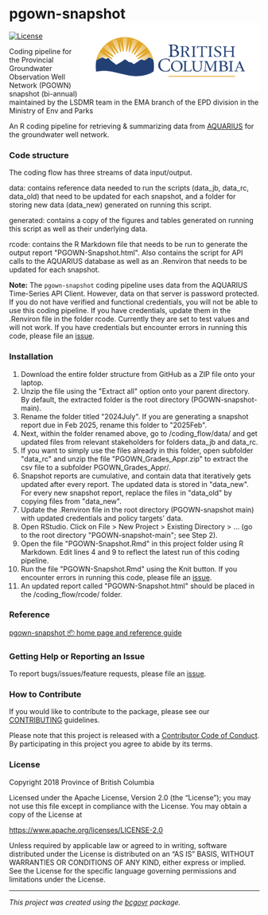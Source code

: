 <!--
Copyright 2018 Province of British Columbia
&#10;Licensed under the Apache License, Version 2.0 (the "License");
you may not use this file except in compliance with the License.
You may obtain a copy of the License at
&#10;https://www.apache.org/licenses/LICENSE-2.0
&#10;Unless required by applicable law or agreed to in writing, software distributed under the License is distributed on an "AS IS" BASIS, 
WITHOUT WARRANTIES OR CONDITIONS OF ANY KIND, either express or implied.
See the License for the specific language governing permissions and limitations under the License.
-->

# pgown-snapshot <a href='https://www2.gov.bc.ca/gov/content/environment/air-land-water/water/groundwater-wells-aquifers/groundwater-observation-well-network'><img src='man/figures/BC_gov_logo.png' align="right" height="139" /></a>

<!-- badges: start -->

[![License](https://img.shields.io/badge/License-Apache%202.0-blue.svg)](https://opensource.org/license/apache-2-0)
<!--[![R-CMD-check](https://github.com/bcgov/bcdata/actions/workflows/R-CMD-check.yaml/badge.svg)](https://github.com/bcgov/bcdata/actions/workflows/R-CMD-check.yaml)
[![Codecov test
coverage](https://codecov.io/gh/bcgov/bcdata/branch/main/graph/badge.svg)](https://app.codecov.io/gh/bcgov/bcdata?branch=main)-->
<!-- badges: end -->

Coding pipeline for the Provincial Groundwater Observation Well Network (PGOWN) snapshot (bi-annual) maintained by the LSDMR team in the EMA branch of the EPD division in the Ministry of Env and Parks

An R coding pipeline for retrieving & summarizing data from [AQUARIUS](https://bcenv-enmods.aqsamples.ca/) for the groundwater well network.

### Code structure

The coding flow has three streams of data input/output. 

data: contains reference data needed to run the scripts (data_jb, data_rc, data_old) that need to be updated for each snapshot, and a folder for storing new data (data_new) generated on running this script.

generated: contains a copy of the figures and tables generated on running this script as well as their underlying data.

rcode: contains the R Markdown file that needs to be run to generate the output report "PGOWN-Snapshot.html". Also contains the script for API calls to the AQUARIUS database as well as an .Renviron that needs to be updated for each snapshot.

**Note:** The `pgown-snapshot` coding pipeline uses data from the AQUARIUS Time-Series API Client. However, data on that server is password protected. If you do not have verified and functional credentials, you will not be able to use this coding pipeline. If you have credentials, update them in the .Renviron file in the folder rcode. Currently they are set to test values and will not work. If you have credentials but encounter errors in running this code, please file an
[issue](https://github.com/bcgov/PGOWN-snapshot/issues/).

### Installation

1. Download the entire folder structure from GitHub as a ZIP file onto your laptop.
2. Unzip the file using the "Extract all" option onto your parent directory. By default, the extracted folder is the root directory (PGOWN-snapshot-main).
3. Rename the folder titled "2024July". If you are generating a snapshot report due in Feb 2025, rename this folder to "2025Feb".
4. Next, within the folder renamed above, go to /coding_flow/data/ and get updated files from relevant stakeholders for folders data_jb and data_rc.
5. If you want to simply use the files already in this folder, open subfolder "data_rc" and unzip the file "PGOWN_Grades_Appr.zip" to extract the csv file to a subfolder PGOWN_Grades_Appr/.
6. Snapshot reports are cumulative, and contain data that iteratively gets updated after every report. The updated data is stored in "data_new". For every new snapshot report, replace the files in "data_old" by copying files from "data_new".
7. Update the .Renviron file in the root directory (PGOWN-snapshot main) with updated credentials and policy targets' data.
8. Open RStudio. Click on File > New Project > Existing Directory > ... (go to the root directory "PGOWN-snapshot-main"; see Step 2).
9. Open the file "PGOWN-Snapshot.Rmd" in this project folder using R Markdown. Edit lines 4 and 9 to reflect the latest run of this coding pipeline.
10. Run the file "PGOWN-Snapshot.Rmd" using the Knit button. If you encounter errors in running this code, please file an [issue](https://github.com/bcgov/PGOWN-snapshot/issues/).
11. An updated report called "PGOWN-Snapshot.html" should be placed in the /coding_flow/rcode/ folder.

### Reference

[pgown-snapshot 📦 home page and reference
guide](https://bcgov.github.io/pgown-snapshot/)

### Getting Help or Reporting an Issue

To report bugs/issues/feature requests, please file an
[issue](https://github.com/bcgov/PGOWN-snapshot/issues/).

### How to Contribute

If you would like to contribute to the package, please see our
[CONTRIBUTING](https://github.com/bcgov/PGOWN-snapshot/blob/master/CONTRIBUTING.md)
guidelines.

Please note that this project is released with a [Contributor Code of
Conduct](https://github.com/bcgov/bcdata/blob/master/CODE_OF_CONDUCT.md).
By participating in this project you agree to abide by its terms.

### License

Copyright 2018 Province of British Columbia

Licensed under the Apache License, Version 2.0 (the “License”); you may
not use this file except in compliance with the License. You may obtain
a copy of the License at

<https://www.apache.org/licenses/LICENSE-2.0>

Unless required by applicable law or agreed to in writing, software
distributed under the License is distributed on an “AS IS” BASIS,
WITHOUT WARRANTIES OR CONDITIONS OF ANY KIND, either express or implied.
See the License for the specific language governing permissions and
limitations under the License.

------------------------------------------------------------------------

*This project was created using the
[bcgovr](https://github.com/bcgov/bcgovr) package.*
